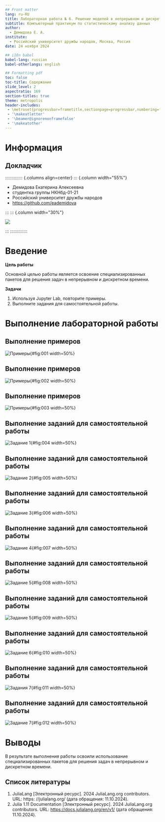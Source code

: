 ```yaml
---
## Front matter
lang: ru-RU
title: Лабораторная работа № 6. Решение моделей в непрерывном и дискретном времени
subtitle: Компьютерный практикум по статистическому анализу данных
author:
  - Демидова Е. А.
institute:
  - Российский университет дружбы народов, Москва, Россия
date: 24 ноября 2024

## i18n babel
babel-lang: russian
babel-otherlangs: english

## Formatting pdf
toc: false
toc-title: Содержание
slide_level: 2
aspectratio: 169
section-titles: true
theme: metropolis
header-includes:
 - \metroset{progressbar=frametitle,sectionpage=progressbar,numbering=fraction}
 - '\makeatletter'
 - '\beamer@ignorenonframefalse'
 - '\makeatother'
---
```


# Информация

## Докладчик

:::::::::::::: {.columns align=center}
::: {.column width="55%"}

  * Демидова Екатерина Алексеевна
  * студентка группы НКНбд-01-21
  * Российский университет дружбы народов
  * <https://github.com/eademidova>

:::
::: {.column width="30%"}

![](./image/ava.jpg)

:::
::::::::::::::


# Введение

**Цель работы**

Основной целью работы является освоение специализированных пакетов для решения задач в непрерывном и дискретном времени.

**Задачи**

1. Используя Jupyter Lab, повторите примеры.
2. Выполните задания для самостоятельной работы.

# Выполнение лабораторной работы

## Выполнение примеров

![Примеры](image/1.png){#fig:001 width=50%}

## Выполнение примеров

![Примеры](image/2.png){#fig:002 width=50%}

## Выполнение примеров

![Примеры](image/3.png){#fig:003 width=50%}

## Выполнение заданий для самостоятельной работы

![Задание 1](image/4.png){#fig:004 width=50%}

## Выполнение заданий для самостоятельной работы

![Задание 2](image/5.png){#fig:005 width=50%}

## Выполнение заданий для самостоятельной работы

![Задание 3](image/6.png){#fig:006 width=50%}

## Выполнение заданий для самостоятельной работы

![Задание 4](image/7.png){#fig:007 width=50%}

## Выполнение заданий для самостоятельной работы

![Задание 5](image/8.png){#fig:008 width=50%}

## Выполнение заданий для самостоятельной работы

![Задание 5](image/9.png){#fig:009 width=50%}

## Выполнение заданий для самостоятельной работы

![Задание 6](image/10.png){#fig:010 width=50%}

## Выполнение заданий для самостоятельной работы

![Задания 7](image/11.png){#fig:011 width=50%}

## Выполнение заданий для самостоятельной работы

![Задание 7](image/12.png){#fig:012 width=50%}

# Выводы

В результате выполнения работы освоили использование специализированных пакетов для решения задач в непрерывном и дискретном времени.


## Список литературы

1. JuliaLang [Электронный ресурс]. 2024 JuliaLang.org contributors. URL: https: //julialang.org/ (дата обращения: 11.10.2024).
2. Julia 1.11 Documentation [Электронный ресурс]. 2024 JuliaLang.org contributors. URL: https://docs.julialang.org/en/v1/ (дата обращения: 11.10.2024).